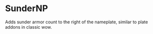 # SunderNP
Adds sunder armor count to the right of the nameplate, similar to plate addons in classic wow. 
